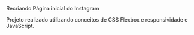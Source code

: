 Recriando Página inicial do Instagram

Projeto realizado utilizando conceitos de CSS Flexbox e responsividade e JavaScript.
